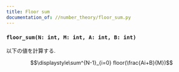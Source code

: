 ```yaml
---
title: Floor sum
documentation_of: //number_theory/floor_sum.py
---
```


### `floor_sum(N: int, M: int, A: int, B: int)`

以下の値を計算する.

$$\displaystyle\sum^{N-1}_{i=0} floor(\frac{Ai+B}{M})$$

